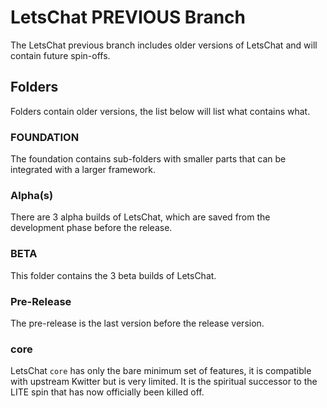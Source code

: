 # LetsChat PREVIOUS Branch
The LetsChat previous branch includes older versions of LetsChat and will contain future spin-offs.

## Folders
Folders contain older versions, the list below will list what contains what.

### FOUNDATION
The foundation contains sub-folders with smaller parts that can be integrated with a larger framework.

### Alpha(s)
There are 3 alpha builds of LetsChat, which are saved from the development phase before the release.

### BETA
This folder contains the 3 beta builds of LetsChat.

### Pre-Release
The pre-release is the last version before the release version.

### core
LetsChat <code>core</code> has only the bare minimum set of features, it is compatible with upstream Kwitter but is very limited. It is the spiritual successor to the LITE spin that has now officially been killed off.

